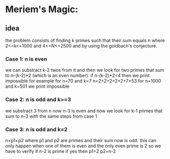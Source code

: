 # Meriem's Magic:

## idea

the problem consists of finding k primes such that their sum equals n
where 2<=k<=1000 and 4<=N<=2500 and by using the goldbach's conjecture.

### Case 1: **n is even**

we can substract k-2 twos from it and then we look for two
primes that sum to n-(k-2)\*2 (which is an even number).
if n-(k-2)\*2<4 then we print impossible
for example for n=70 and k=7
n=2+2+2+2+2+7+53
for n=1000 and k=501 we print impossible

### Case 2: **n is odd and k>=3**

we substract 3 from n now n-3 is even
and now we look for k-1 primes that sum to n-3 with the same steps from case 1

### Case 3: **n is odd and k=2**

n=p1+p2 where p1 and p2 are primes and their
sum now is odd. this can only happen when one of them is even
and the only even prime is 2 so we have to verify if n-2 is prime
if yes then p1=2 p2=n-2



